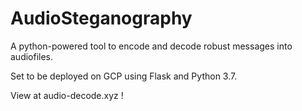 # AudioSteganography

A python-powered tool to encode and decode robust messages into audiofiles.

Set to be deployed on GCP using Flask and Python 3.7.

View at audio-decode.xyz !